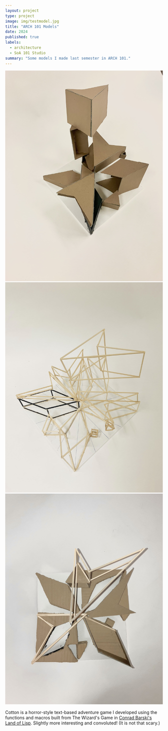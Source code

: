 ```yaml
---
layout: project
type: project
image: img/testmodel.jpg
title: "ARCH 101 Models"
date: 2024
published: true
labels:
  - architecture
  - SoA 101 Studio
summary: "Some models I made last semester in ARCH 101."
---
```


<div class="text-center p-4">
  <img width="750px" src="../img/Chang_Phoebe_A2_Planar_Model Photo_1_revised.jpg" class="img-thumbnail" >
  <img width="650px" src="../img/Chang_Phoebe_A2_Linear_Model Photo_3_revised.jpg" class="img-thumbnail" >
  <img width="600px" src="../img/Chang_Phoebe_A2_Hybrid_Model Photo_2_revised.jpg" class="img-thumbnail" >
</div>

Cotton is a horror-style text-based adventure game I developed using the functions and macros built from The Wizard's Game in [Conrad Barski's Land of Lisp](http://landoflisp.com/). Slightly more interesting and convoluted! (It is not that scary.)



